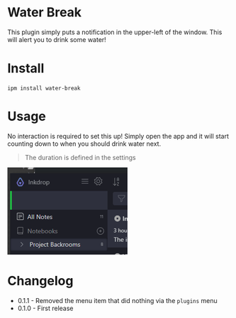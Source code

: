 # Water Break
This plugin simply puts a notification in the upper-left of the window. This will alert you to drink some water!

# Install
```
ipm install water-break
```

# Usage
No interaction is required to set this up! Simply open the app and it will start counting down to when you should drink water next.
> The duration is defined in the settings

![Demonstration GIF](/~images/demonstration.gif)

# Changelog
- 0.1.1 - Removed the menu item that did nothing via the `plugins` menu
- 0.1.0 - First release